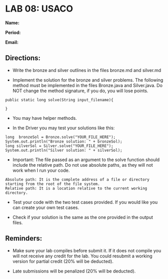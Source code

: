 # LAB 08: USACO

**Name:**

**Period:**

**Email:**


## Directions:

* Write the bronze and silver outlines in the files bronze.md and silver.md

* Implement the solution for the bronze and silver problems. The following method must be implemented in the files Bronze.java and Silver.java. Do NOT change the method signature, if you do, you will lose points. 
  
```
public static long solve(String input_filename){

}
```

* You may have helper methods.

* In the Driver you may test your solutions like this:

```
long  bronzeSol = Bronze.solve("YOUR_FILE_HERE"); 
System.out.println("Bronze solution: " + bronzeSol);
long silverSol = Silver.solve("YOUR_FILE_HERE");
System.out.println("Silver solution: " + silverSol);
```

* Important: The file passed as an argument to the solve function should include the relative path. Do not use absolute paths, as they will not work when I run your code.

```
Absolute path: It is the complete address of a file or directory starting from the root of the file system.
Relative path: It is a location relative to the current working directory.
```

* Test your code with the two test cases provided. If you would like you can create your own test cases.
  
* Check if your solution is the same as the one provided in the output files.

## Reminders:

* Make sure your lab compiles before submit it. If it does not compile you will not receive any credit for the lab. You could resubmit a working version for partial credit (20% will be deducted).

* Late submissions will be penalized (20% will be deducted).
